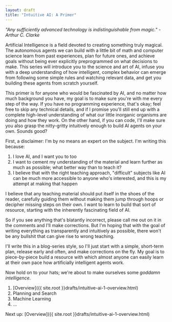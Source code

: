 ```yaml
---
layout: draft
title: "Intuitive AI: A Primer"
---
```


_"Any sufficiently advanced technology is indistinguishable from magic." - Arthur C. Clarke_

Artificial Intelligence is a field devoted to creating something truly magical. The autonomous agents we can build with a little bit of math and computer science learn from past experiences, plan for future ones, and achieve goals without being ever explicitly preprogrammed on what decisions to make. This series will introduce you to the science and art of AI, infuse you with a deep understanding of how intelligent, complex behavior can emerge from following some simple rules and watching relevant data, and get you building these agents from scratch yourself. 

This primer is for anyone who would be fascinated by AI, and no matter how much background you have, my goal is to make sure you're with me every step of the way. If you have no programming experience, that's okay; feel free to skip any technical details, and if I promise you'll still end up with a complete high-level understanding of what our little inorganic organisms are doing and how they work. On the other hand, if you can code, I'll make sure you also grasp the nitty-gritty intuitively enough to build AI agents on your own. Sounds good?

First, a disclaimer: I'm by no means an expert on the subject.  I'm writing this because:

1. I love AI, and I want you to too
2. I want to cement my understanding of the material and learn further as much as possible; what better way than to teach it?
3. I believe that with the right teaching approach, "difficult" subjects like AI can be much more accessible to anyone who's interested, and this is my attempt at making that happen

I believe that any teaching material should put itself in the shoes of the reader, carefully guiding them without making them jump through hoops or decipher missing steps on their own. I want to learn to build that sort of resource, starting with the inherently fascinating field of AI.

So if you see anything that's blatantly incorrect, please call me out on it in the comments and I'll make corrections. But I'm hoping that with the goal of writing everything as transparently and intuitively as possible, there won't be any bullshit that can give rise to wrong teaching.

I'll write this in a blog-series style, so I'll just start with a simple, short-term plan, release early and often, and make corrections on the fly. My goal is to piece-by-piece build a resource with which almost anyone can easily learn at their own pace how artificially intelligent agents work.

Now hold on to your hats; we're about to make ourselves some _goddamn intelligence_.

1. [Overview]({{ site.root }}drafts/intuitive-ai-1-overview.html)
2. Planning and Search
3. Machine Learning
4. …

Next up: [Overview]({{ site.root }}drafts/intuitive-ai-1-overview.html)
